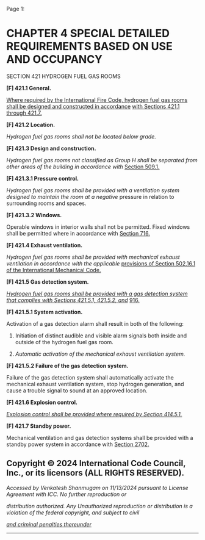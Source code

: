 Page 1:

# CHAPTER 4 SPECIAL DETAILED REQUIREMENTS BASED ON USE AND OCCUPANCY

 SECTION 421
 HYDROGEN FUEL GAS ROOMS

**[F] 421.1 General.**

[Where required by the International Fire Code, hydrogen fuel gas rooms shall be designed and constructed in accordance](http://codes.iccsafe.org/#VACC2021P1_Ch35_PromICC_RefStdIFC_21)
[with Sections 421.1 through 421.7.](http://codes.iccsafe.org/#VACC2021P1_Ch04_Sec421.1)

**[F] 421.2 Location.**

_Hydrogen fuel gas rooms shall not be located below grade._

**[F] 421.3 Design and construction.**

_Hydrogen fuel gas rooms not classified as Group H shall be separated from other areas of the building in accordance with_
[Section 509.1.](http://codes.iccsafe.org/#VACC2021P1_Ch05_Sec509.1)

**[F] 421.3.1 Pressure control.**

_Hydrogen fuel gas rooms shall be provided with a ventilation system designed to maintain the room at a negative_
pressure in relation to surrounding rooms and spaces.

**[F] 421.3.2 Windows.**

Operable windows in interior walls shall not be permitted. Fixed windows shall be permitted where in accordance with
[Section 716.](http://codes.iccsafe.org/#VACC2021P1_Ch07_Sec716)

**[F] 421.4 Exhaust ventilation.**

_Hydrogen fuel gas rooms shall be provided with mechanical exhaust ventilation in accordance with the applicable_
[provisions of Section 502.16.1 of the International Mechanical Code.](http://codes.iccsafe.org/#IMC2021P1_Ch05_Sec502.16.1)



**[F] 421.5 Gas detection system.**


_[Hydrogen fuel gas rooms shall be provided with a gas detection system that complies with Sections 421.5.1, 421.5.2, and](http://codes.iccsafe.org/#VACC2021P1_Ch04_Sec421.5.1)_
[916.](http://codes.iccsafe.org/#VACC2021P1_Ch09_Sec916)

**[F] 421.5.1 System activation.**

Activation of a gas detection alarm shall result in both of the following:

1. Initiation of distinct audible and visible alarm signals both inside and outside of the hydrogen fuel gas room.

2. _Automatic activation of the mechanical exhaust ventilation system._

**[F] 421.5.2 Failure of the gas detection system.**

Failure of the gas detection system shall automatically activate the mechanical exhaust ventilation system, stop
hydrogen generation, and cause a trouble signal to sound at an approved location.

**[F] 421.6 Explosion control.**

_[Explosion control shall be provided where required by Section 414.5.1.](http://codes.iccsafe.org/#VACC2021P1_Ch04_Sec414.5.1)_

**[F] 421.7 Standby power.**

Mechanical ventilation and gas detection systems shall be provided with a standby power system in accordance with
[Section 2702.](http://codes.iccsafe.org/#VACC2021P1_Ch27_Sec2702)

## Copyright © 2024 International Code Council, Inc., or its licensors (ALL RIGHTS RESERVED).

_Accessed by Venkatesh Shanmugam on 11/13/2024 pursuant to License Agreement with ICC. No further reproduction or_

_distribution authorized. Any Unauthorized reproduction or distribution is a violation of the federal copyright, and subject to civil_

_[and criminal penalties thereunder](http://codes.iccsafe.org/content/VACC2021P1/chapter-4-special-detailed-requirements-based-on-use-and-occupancy#VACC2021P1_Ch04_Sec421)_


-----



